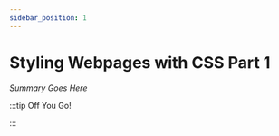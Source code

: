 ```yaml
---
sidebar_position: 1
---
```


# Styling Webpages with CSS Part 1

_Summary Goes Here_

:::tip Off You Go!

<QuestButton text="Happy Questing" link='' />

:::


